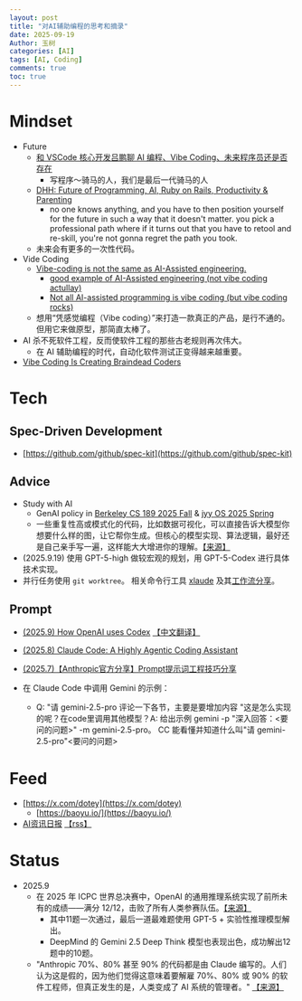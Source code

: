 ```yaml
---
layout: post
title: "对AI辅助编程的思考和摘录"
date: 2025-09-19
Author: 玉树
categories: [AI]
tags: [AI, Coding]
comments: true
toc: true
---
```


# Mindset

- Future
  - [和 VSCode 核心开发吕鹏聊 AI 编程、Vibe Coding、未来程序员还是否存在](https://www.xiaoyuzhoufm.com/episode/6893bbaa638b015879532ea6)
    - 写程序～骑马的人，我们是最后一代骑马的人
  - [DHH: Future of Programming, AI, Ruby on Rails, Productivity & Parenting](https://www.youtube.com/watch?v=vagyIcmIGOQ)
    - no one knows anything, and you have to then position yourself for the future in such a way that it doesn't matter. you pick a professional path where if it turns out that you have to retool and re-skill, you're not gonna regret the path you took.
  - 未来会有更多的一次性代码。
- Vide Coding
  - [Vibe-coding is not the same as AI-Assisted engineering.](https://x.com/addyosmani/status/1960034046177923457)
    - [good example of AI-Assisted engineering (not vibe coding actullay)](https://www.reddit.com/r/vibecoding/comments/1myakhd/how_we_vibe_code_at_a_faang/)
    - [Not all AI-assisted programming is vibe coding (but vibe coding rocks)](https://simonwillison.net/2025/Mar/19/vibe-coding/)
  - 想用“凭感觉编程（Vibe coding）”来打造一款真正的产品，是行不通的。但用它来做原型，那简直太棒了。
- AI 杀不死软件工程，反而使软件工程的那些古老规则再次伟大。
  - 在 AI 辅助编程的时代，自动化软件测试正变得越来越重要。
- [Vibe Coding Is Creating Braindead Coders](https://nmn.gl/blog/vibe-coding-gambling)

# Tech

## Spec-Driven Development

- [https://github.com/github/spec-kit](https://github.com/github/spec-kit)

## Advice

- Study with AI
  - GenAI policy in [Berkeley CS 189 2025 Fall](https://eecs189.org/fa25/syllabus/#collaboration-policy-and-academic-honesty) & [jyy OS 2025 Spring](https://jyywiki.cn/OS/2025/labs/Labs.md)
  - 一些重复性高或模式化的代码，比如数据可视化，可以直接告诉大模型你想要什么样的图，让它帮你生成。但核心的模型实现、算法逻辑，最好还是自己亲手写一遍，这样能大大增进你的理解。[【来源】](https://www.zhihu.com/question/20691338/answer/1953806305258091019)
- (2025.9.19) 使用 GPT-5-high 做较宏观的规划，用 GPT-5-Codex 进行具体技术实现。
- 并行任务使用 `git worktree`。 相关命令行工具 [xlaude](https://github.com/Xuanwo/xlaude) 及其[工作流分享](https://xuanwo.io/2025/06-how-i-vibe-coding-sept-2025-edition/)。

## Prompt

- [(2025.9) How OpenAI uses Codex](https://cdn.openai.com/pdf/6a2631dc-783e-479b-b1a4-af0cfbd38630/how-openai-uses-codex.pdf)
[【中文翻译】](https://baoyu.io/translations/how-openai-uses-codex)

- [(2025.8) Claude Code: A Highly Agentic Coding Assistant](https://www.deeplearning.ai/short-courses/claude-code-a-highly-agentic-coding-assistant/)

- [(2025.7)【Anthropic官方分享】Prompt提示词工程技巧分享](https://www.bilibili.com/video/BV1j4h3zpEPa)

- 在 Claude Code 中调用 Gemini 的示例：
  - Q: "请 gemini-2.5-pro 评论一下各节，主要是要增加内容 "这是怎么实现的呢？在code里调用其他模型？A: 给出示例 gemini -p "深入回答：\<要问的问题\>" -m gemini-2.5-pro。 CC 能看懂并知道什么叫"请 gemini-2.5-pro"\<要问的问题\>

# Feed

- [https://x.com/dotey](https://x.com/dotey)
  - [https://baoyu.io/](https://baoyu.io/)
- [AI资讯日报](https://ai.hubtoday.app/) [【rss】](https://justlovemaki.github.io/CloudFlare-AI-Insight-Daily/rss.xml)

# Status

- 2025.9
  - 在 2025 年 ICPC 世界总决赛中，OpenAI 的通用推理系统实现了前所未有的成绩——满分 12/12，击败了所有人类参赛队伍。[【来源】](https://www.xiaohu.ai/c/xiaohu-ai/deepmind-openai)
    - 其中11题一次通过，最后一道最难题使用 GPT-5 + 实验性推理模型解出。
    - DeepMind 的 Gemini 2.5 Deep Think 模型也表现出色，成功解出12题中的10题。
  - "Anthropic 70%、80% 甚至 90% 的代码都是由 Claude 编写的。人们认为这是假的，因为他们觉得这意味着要解雇 70%、80% 或 90% 的软件工程师，但真正发生的是，人类变成了 AI 系统的管理者。" [【来源】](https://x.com/FinanceYF5/status/1968877259709890883)
